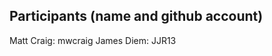 Participants (name and github account)
--------------------------------------

Matt Craig: mwcraig
James Diem: JJR13
